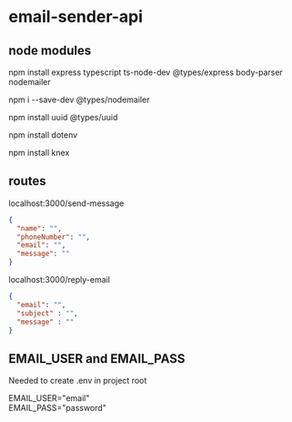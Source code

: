 # email-sender-api

## node modules

npm install express typescript ts-node-dev @types/express body-parser nodemailer

npm i --save-dev @types/nodemailer

npm install uuid @types/uuid

npm install dotenv

npm install knex

## routes

localhost:3000/send-message
```json
{
  "name": "",
  "phoneNumber": "",
  "email": "",
  "message": ""
}
```

localhost:3000/reply-email
```json
{
  "email": "", 
  "subject" : "",
  "message" : ""
}
```
## EMAIL_USER and EMAIL_PASS

Needed to create .env in project root

EMAIL_USER="email" </br>
EMAIL_PASS="password"
